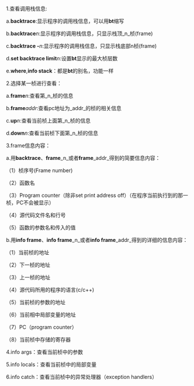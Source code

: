 1.查看调用栈信息:

a.**backtrace**:显示程序的调用栈信息，可以用**bt**缩写

b.**backtrace**_n_:显示程序的调用栈信息，只显示栈顶_n_桢\(frame\)

c.**backtrace -**_n_:显示程序的调用栈信息，只显示栈底部n桢\(frame\)

d.**set backtrace limit**_n_:设置**bt**显示的最大桢层数

e.**where**,**info stack**：都是**bt**的别名，功能一样

2.选择某一桢进行查看：

a.**frame**_n_:查看第_n_桢的信息

b.**frame**_addr_:查看pc地址为_addr_的桢的相关信息

c.**up**_n_:查看当前桢上面第_n_桢的信息

d.**down**_n_:查看当前桢下面第_n_桢的信息

3.frame信息内容：

a.用**backtrace**、**frame**_n_或者**frame**_addr_得到的简要信息内容：

（1）桢序号\(Frame number\)

（2）函数名

（3）Program counter（除非set print address off）（在程序当前执行到的那一桢，PC不会被显示）

（4）源代码文件名和行号

（5）函数的参数名和传入的值

b.用**info frame**、**info frame**_n_或者**info frame**_addr_得到的详细的信息内容：

（1）当前桢的地址

（2）下一桢的地址

（3）上一桢的地址

（4）源代码所用的程序的语言\(c/c++\)

（5）当前桢的参数的地址

（6）当前相中局部变量的地址

（7）PC（program counter）

（8）当前桢中存储的寄存器

4.info args：查看当前桢中的参数

5.info locals：查看当前桢中的局部变量

6.info catch：查看当前桢中的异常处理器（exception handlers）

